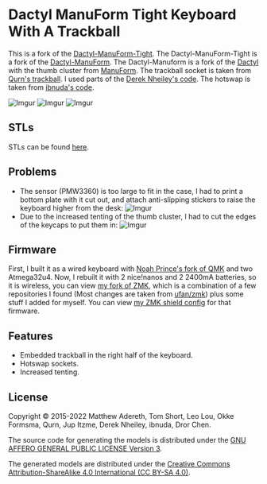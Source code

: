 # Dactyl ManuForm Tight Keyboard With A Trackball

This is a fork of the [Dactyl-ManuForm-Tight](https://github.com/okke-formsma/dactyl-manuform-tight). The Dactyl-ManuForm-Tight is a fork of the [Dactyl-ManuForm](https://github.com/tshort/dactyl-keyboard). The Dactyl-Manuform is a fork of the [Dactyl](https://github.com/adereth/dactyl-keyboard) with the thumb cluster from [ManuForm](https://github.com/jeffgran/ManuForm).
The trackball socket is taken from [Qurn's trackball](https://gitlab.com/keyboards1/dm_r_track/-/tree/master).
I used parts of the [Derek Nheiley's code](https://github.com/dereknheiley/dactyl-manuform-tight).
The hotswap is taken from [ibnuda's code](https://github.com/ibnuda/dactyl-keyboard/tree/hotswap).

![Imgur](https://i.imgur.com/wm7Yq1O.jpg)
![Imgur](https://i.imgur.com/fzT6SjV.jpg)
![Imgur](https://i.imgur.com/2P6wJYQ.jpg)

## STLs
STLs can be found [here](https://github.com/drorchen/dactyl-manuform-tight-trackball-stls).

## Problems
- The sensor (PMW3360) is too large to fit in the case, I had to print a bottom plate with it cut out, and attach anti-slipping stickers to raise the keyboard higher from the desk:
![Imgur](https://i.imgur.com/esv2Nww.jpg)
- Due to the increased tenting of the thumb cluster, I had to cut the edges of the keycaps to put them in:
![Imgur](https://i.imgur.com/sQflYZF.jpg)

## Firmware
First, I built it as a wired keyboard with [Noah Prince's fork of QMK](https://github.com/noahprince22/qmk_firmware/tree/trackball) and two Atmega32u4.
Now, I rebuilt it with 2 nice!nanos and 2 2400mA batteries, so it is wireless, you can view [my fork of ZMK](https://github.com/drorchen/zmk/tree/trackball-support), which is a combination of a few repositories I found (Most changes are taken from [ufan/zmk](https://github.com/ufan/zmk/tree/support-trackball)) plus some stuff I added for myself. You can view [my ZMK shield config](https://github.com/drorchen/tracktyl-zmk-config/tree/tracktyl) for that firmware.

## Features
- Embedded trackball in the right half of the keyboard.
- Hotswap sockets.
- Increased tenting.

## License

Copyright © 2015-2022 Matthew Adereth, Tom Short, Leo Lou, Okke Formsma, Qurn, Jup Itzme, Derek Nheiley, ibnuda, Dror Chen.

The source code for generating the models is distributed under the [GNU AFFERO GENERAL PUBLIC LICENSE Version 3](LICENSE).

The generated models are distributed under the [Creative Commons Attribution-ShareAlike 4.0 International (CC BY-SA 4.0)](LICENSE-models).
